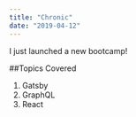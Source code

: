 ```yaml
---
title: "Chronic"
date: "2019-04-12"
---
```


I just launched a new bootcamp!

##Topics Covered

1. Gatsby
2. GraphQL
3. React
